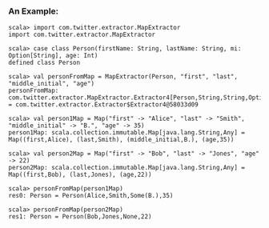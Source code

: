 ### An Example:

    scala> import com.twitter.extractor.MapExtractor
    import com.twitter.extractor.MapExtractor

    scala> case class Person(firstName: String, lastName: String, mi: Option[String], age: Int)
    defined class Person

    scala> val personFromMap = MapExtractor(Person, "first", "last", "middle_initial", "age")
    personFromMap: com.twitter.extractor.MapExtractor.Extractor4[Person,String,String,Option[String],Int] = com.twitter.extractor.Extractor$Extractor4@58033d09

    scala> val person1Map = Map("first" -> "Alice", "last" -> "Smith", "middle_initial" -> "B.", "age" -> 35)
    person1Map: scala.collection.immutable.Map[java.lang.String,Any] = Map((first,Alice), (last,Smith), (middle_initial,B.), (age,35))

    scala> val person2Map = Map("first" -> "Bob", "last" -> "Jones", "age" -> 22)
    person2Map: scala.collection.immutable.Map[java.lang.String,Any] = Map((first,Bob), (last,Jones), (age,22))

    scala> personFromMap(person1Map)
    res0: Person = Person(Alice,Smith,Some(B.),35)

    scala> personFromMap(person2Map)
    res1: Person = Person(Bob,Jones,None,22)

